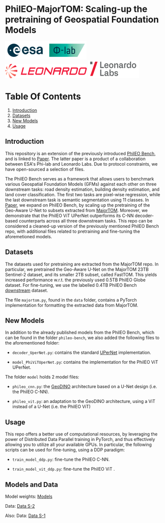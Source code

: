 # PhilEO-MajorTOM: Scaling-up the pretraining of Geospatial Foundation Models

![Banner](images/esa.png)
![Banner](images/leonardo.png)
![Banner](images/leonardo2.png)

# Table Of Contents
1. [Introduction](#introduction)
2. [Datasets](#data)
3. [New Models](#newmodels)
4. [Usage](#usage)


## Introduction <a name="introduction"></a>
This repository is an extension of the previously introduced [PhilEO Bench](http://arxiv.org/pdf/2401.04464), and is linked to [Paper](http://arxiv.org/pdf/2506.14765). The latter paper is a product of a collaboration between ESA's Phi-lab and Leonardo Labs. Due to protocol constraints, we have open-sourced a selection of files.   
  
The PhilEO Bench serves as a framework that allows users to benchmark various
Geospatial Foundation Models (GFMs) against each other on three downstream tasks: road density estimation, building density estimation, and land cover classification. The first two tasks are pixel-wise regression, while the last downstream task is semantic segmentation using 11 classes. In [Paper](http://arxiv.org/pdf/2506.14765), we expand on PhilEO Bench, by scaling up the 
pretraining of the Geo-Aware U-Net to subsets extracted from [MajorTOM](https://github.com/ESA-PhiLab/Major-TOM). Moreover, we demonstrate that the PhilEO ViT UPerNet outperforms its C-NN decoder-based counterparts across all three downstream tasks. This repo can be considered a cleaned-up version of the
previously mentioned PhilEO Bench repo, with additional files related to pretraining and fine-tuning the aforemetioned models.


## Datasets <a name="data"></a>
The datasets used for pretraining are extracted from the MajorTOM repo. In particular, we pretrained the Geo-Aware U-Net on the MajorTOM 23TB Sentinel-2 dataset, and its smaller 2TB subset, called FastTOM.
This yields increased performance w.r.t. the previously used 0.5TB PhilEO Globe dataset. For fine-tuning, we use the labelled 0.4TB PhilEO Bench [downstream](https://huggingface.co/datasets/PhilEO-community/PhilEO-downstream) dataset.

The file ```majortom.py```, found in the ```data``` folder, contains a PyTorch implementation for formatting the extracted data from MajorTOM.


## New Models <a name="newmodels"></a>
In addition to the already published models from the PhilEO Bench, which can be found in the folder ```phileo-bench```, we also added the following files to the aforementioned folder:

- ```decoder_UperNet.py```: contains the standard [UPerNet](https://arxiv.org/abs/1807.10221) implementation.

- ```model_PhiViTUperNet.py```: contains the implementation for the PhilEO ViT UPerNet.

The folder ```model``` holds 2 model files:

- ```phileo_cnn.py```: the [GeoDINO](https://meetingorganizer.copernicus.org/EGU25/EGU25-18029.html) architecture based on a U-Net design (i.e. the PhilEO C-NN).

- ```phileo_vit.py```: an adaptation to the GeoDINO architecture, using a ViT instead of a U-Net (i.e. the PhilEO ViT)


## Usage <a name="usage"></a>
This repo offers a better use of computational resources, by leveraging the power of Distributed Data Parallel training in PyTorch, and thus effectively allowing you to utilize all your available GPUs. In particular, the following scripts can be used for fine-tuning, using a DDP paradigm:

- ```train_model_ddp.py```: fine-tune the PhilEO C-NN.

- ```train_model_vit_ddp.py```: fine-tune the PhilEO ViT .

## Models and Data <a name="usage"></a>

Model weights: [Models](http://huggingface.co/NikolaosDionelis2023/GeoAware-ModelWeights/tree/main) 

Data: [Data S-2](http://huggingface.co/datasets/NikolaosDionelis2023/s2-phileobench/tree/main)

Also: Data: [Data S-1](http://huggingface.co/datasets/NikolaosDionelis2023/s1-phileobench/tree/main)






